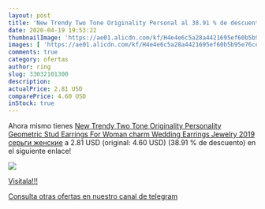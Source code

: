 ```yaml
---
layout: post
title: 'New Trendy Two Tone Originality Personal al 38.91 % de descuento'
date: 2020-04-19 19:53:22
thumbnailImage: 'https://ae01.alicdn.com/kf/H4e4e6c5a28a4421695ef60b5b95e76ce8/New-Trendy-Two-Tone-Originality-Personality-Geometric-Stud-Earrings-For-Woman-charm-Wedding-Earrings-Jewelry-2019.jpg_350x350._SL200_.jpg'
images: [ 'https://ae01.alicdn.com/kf/H4e4e6c5a28a4421695ef60b5b95e76ce8/New-Trendy-Two-Tone-Originality-Personality-Geometric-Stud-Earrings-For-Woman-charm-Wedding-Earrings-Jewelry-2019.jpg_350x350._SL200_.jpg' ]
comments: true
category: ofertas
author: ring
slug: 33032101300
description:
actualPrice: 2.81 USD
comparePrice: 4.60 USD
inStock: true
---
```


Ahora mismo tienes [New Trendy Two Tone Originality Personality Geometric Stud Earrings For Woman charm Wedding Earrings Jewelry 2019 серьги женские](https://www.amazon.com/dp/33032101300/?tag=redken08-20) a 2.81 USD (original: 4.60 USD) (38.91 %  de descuento) en el siguiente enlace!

[![](https://ae01.alicdn.com/kf/H4e4e6c5a28a4421695ef60b5b95e76ce8/New-Trendy-Two-Tone-Originality-Personality-Geometric-Stud-Earrings-For-Woman-charm-Wedding-Earrings-Jewelry-2019.jpg_350x350._SL200_.jpg)](https://www.amazon.com/dp/33032101300/?tag=redken08-20)

[Visítala!!!](https://www.amazon.com/dp/33032101300/?tag=redken08-20)

[Consulta otras ofertas en nuestro canal de telegram](https://t.me/s/ofertas25)
